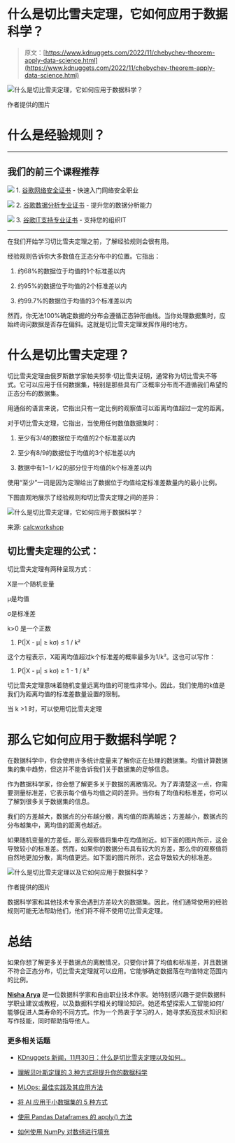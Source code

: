 # 什么是切比雪夫定理，它如何应用于数据科学？

> 原文：[https://www.kdnuggets.com/2022/11/chebychev-theorem-apply-data-science.html](https://www.kdnuggets.com/2022/11/chebychev-theorem-apply-data-science.html)

![什么是切比雪夫定理，它如何应用于数据科学？](../Images/cffb9686e32265ce3164fb91f97f5d96.png)

作者提供的图片

# 什么是经验规则？

* * *

## 我们的前三个课程推荐

![](../Images/0244c01ba9267c002ef39d4907e0b8fb.png) 1\. [谷歌网络安全证书](https://www.kdnuggets.com/google-cybersecurity) - 快速入门网络安全职业

![](../Images/e225c49c3c91745821c8c0368bf04711.png) 2\. [谷歌数据分析专业证书](https://www.kdnuggets.com/google-data-analytics) - 提升您的数据分析能力

![](../Images/0244c01ba9267c002ef39d4907e0b8fb.png) 3\. [谷歌IT支持专业证书](https://www.kdnuggets.com/google-itsupport) - 支持您的组织IT

* * *

在我们开始学习切比雪夫定理之前，了解经验规则会很有用。

经验规则告诉你大多数值在正态分布中的位置。它指出：

1.  约68%的数据位于均值的1个标准差以内

1.  约95%的数据位于均值的2个标准差以内

1.  约99.7%的数据位于均值的3个标准差以内

然而，你无法100%确定数据的分布会遵循正态钟形曲线。当你处理数据集时，应始终询问数据是否存在偏斜。这就是切比雪夫定理发挥作用的地方。

# 什么是切比雪夫定理？

切比雪夫定理由俄罗斯数学家帕夫努季·切比雪夫证明，通常称为切比雪夫不等式。它可以应用于任何数据集，特别是那些具有广泛概率分布而不遵循我们希望的正态分布的数据集。

用通俗的语言来说，它指出只有一定比例的观察值可以距离均值超过一定的距离。

对于切比雪夫定理，它指出，当使用任何数值数据集时：

1.  至少有3/4的数据位于均值的2个标准差以内

1.  至少有8/9的数据位于均值的3个标准差以内

1.  数据中有1−1 ∕ k2的部分位于均值的k个标准差以内

使用“至少”一词是因为定理给出了数据位于均值给定标准差数量内的最小比例。

下图直观地展示了经验规则和切比雪夫定理之间的差异：

![什么是切比雪夫定理，它如何应用于数据科学？](../Images/63bf1a3e2e557b5007d1ffde2e84c824.png)

来源: [calcworkshop](https://calcworkshop.com/joint-probability-distribution/chebyshev-inequality/)

## 切比雪夫定理的公式：

切比雪夫定理有两种呈现方式：

X是一个随机变量

μ是均值

σ是标准差

k>0 是一个正数

1.  P(|X - μ| ≥ kσ) ≤ 1 / k²

这个方程表示，X距离均值超过k个标准差的概率最多为1/k²。这也可以写作：

1.  P(|X - μ| ≤ kσ) ≥ 1 - 1 / k²

切比雪夫定理意味着随机变量远离均值的可能性非常小。因此，我们使用的k值是我们为距离均值的标准差数量设置的限制。

当 k >1 时，可以使用切比雪夫定理

# 那么它如何应用于数据科学呢？

在数据科学中，你会使用许多统计度量来了解你正在处理的数据集。均值计算数据集的集中趋势，但这并不能告诉我们关于数据集的足够信息。

作为数据科学家，你会想了解更多关于数据的离散情况。为了弄清楚这一点，你需要测量标准差，它表示每个值与均值之间的差异。当你有了均值和标准差，你可以了解到很多关于数据集的信息。

我们的方差越大，数据点的分布越分散，离均值的距离越远；方差越小，数据点的分布越集中，离均值的距离也越近。

如果随机变量的方差低，那么观察值将集中在均值附近。如下面的图片所示，这会导致较小的标准差。然而，如果你的数据分布具有较大的方差，那么你的观察值将自然地更加分散，离均值更远。如下面的图片所示，这会导致较大的标准差。

![什么是切比雪夫定理以及它如何应用于数据科学？](../Images/8ec6360faa40e9ba5df68b72552cb924.png)

作者提供的图片

数据科学家和其他技术专家会遇到方差较大的数据集。因此，他们通常使用的经验规则可能无法帮助他们，他们将不得不使用切比雪夫定理。

# 总结

如果你想了解更多关于数据点的离散情况，只要你计算了均值和标准差，并且数据不符合正态分布，切比雪夫定理就可以应用。它能够确定数据落在均值特定范围内的比例。

**[Nisha Arya](https://www.linkedin.com/in/nisha-arya-ahmed/)** 是一位数据科学家和自由职业技术作家。她特别感兴趣于提供数据科学职业建议或教程，以及数据科学相关的理论知识。她还希望探索人工智能如何/能够促进人类寿命的不同方式。作为一个热衷于学习的人，她寻求拓宽技术知识和写作技能，同时帮助指导他人。

### 更多相关话题

+   [KDnuggets 新闻，11月30日：什么是切比雪夫定理以及如何…](https://www.kdnuggets.com/2022/n46.html)

+   [理解贝叶斯定理的 3 种方式将提升你的数据科学](https://www.kdnuggets.com/2022/06/3-ways-understanding-bayes-theorem-improve-data-science.html)

+   [MLOps: 最佳实践及其应用方法](https://www.kdnuggets.com/2022/04/mlops-best-practices-apply.html)

+   [将 AI 应用于小数据集的 5 种方式](https://www.kdnuggets.com/2022/02/5-ways-apply-ai-small-data-sets.html)

+   [使用 Pandas Dataframes 的 apply() 方法](https://www.kdnuggets.com/2022/07/apply-method-pandas-dataframes.html)

+   [如何使用 NumPy 对数组进行填充](https://www.kdnuggets.com/how-to-apply-padding-to-arrays-with-numpy)
